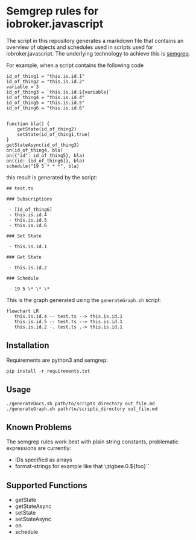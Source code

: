 # Semgrep rules for iobroker.javascript

The script in this repository generates a markdown file that contains an overview of objects and schedules used in scripts used for iobroker.javascript. The underlying technology to achieve this is [semgrep](https://semgrep.dev/).

For example, when a script contains the following code

```
id_of_thing1 = "this.is.id.1"
id_of_thing2 = "this.is.id.2"
variable = 3
id_of_thing3 = `this.is.id.${variable}`
id_of_thing4 = "this.is.id.4"
id_of_thing5 = "this.is.id.5"
id_of_thing6 = "this.is.id.6"


function bla() {
    getState(id_of_thing2)
    setState(id_of_thing1,true)
}
getStateAsync(id_of_thing3)
on(id_of_thing4, bla)
on({"id": id_of_thing5}, bla)
on({id: [id_of_thing6]}, bla)
schedule("19 5 * * *", bla)
```

this result is generated by the script:

```
## test.ts

### Subscriptions

 - [id_of_thing6]
 - this.is.id.4
 - this.is.id.5
 - this.is.id.6

### Set State

 - this.is.id.1

### Get State

 - this.is.id.2

### Schedule

 - 19 5 \* \* \*

```

This is the graph generated using the `generateGraph.sh` script:

```mermaid
flowchart LR
   this.is.id.4 -- test.ts --> this.is.id.1
   this.is.id.5 -- test.ts --> this.is.id.1
   this.is.id.2 -. test.ts .-> this.is.id.1
```

## Installation

Requirements are python3 and semgrep:

```
pip install -r requirements.txt
```

## Usage

```
./generateDocs.sh path/to/scripts_directory out_file.md
./generateGraph.sh path/to/scripts_directory out_file.md
```

## Known Problems

The semgrep rules work best with plain string constants, problematic expressions are currently:
 - IDs specified as arrays
 - format-strings for example like that `\`zigbee.0.${foo}\``

## Supported Functions

 - getState
 - getStateAsync
 - setState
 - setStateAsync
 - on
 - schedule
